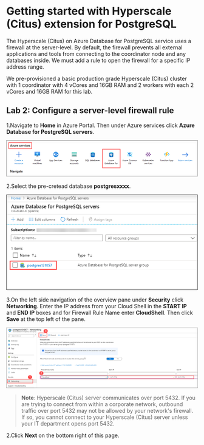# Getting started with Hyperscale (Citus) extension for PostgreSQL

The Hyperscale (Citus) on Azure Database for PostgreSQL service uses a firewall at the server-level. By default, the firewall prevents all external applications and tools from connecting to the coordinator node and any databases inside. We must add a rule to open the firewall for a specific IP address range.

We pre-provisioned a basic production grade Hyperscale (Citus) cluster with 1 coordinator with 4 vCores and 16GB RAM and 2 workers with each 2 vCores and 16GB RAM for this lab.

## **Lab 2: Configure a server-level firewall rule**

1.Navigate to **Home** in Azure Portal. Then under Azure services click **Azure Database for PostgreSQL servers**. 

  ![](Images/postgresql.png)

2.Select the pre-cretead database **postgresxxxx**.

  ![](Images/postgresql1.png)

3.On the left side navigation of the overview pane under **Security** click **Networking**. Enter the IP address from your Cloud Shell in the **START IP** and **END IP** boxes and for Firewall Rule Name enter **CloudShell**.
Then click **Save** at the top left of the pane.

  ![](Images/firewall.png)
   
> **Note**: Hyperscale (Citus) server communicates over port 5432. If you are trying to connect from within a corporate network, outbound traffic over port 5432 may not be allowed by your network's firewall. If so, you cannot connect to your Hyperscale (Citus) server unless your IT department opens port 5432.

2.Click **Next** on the bottom right of this page.

